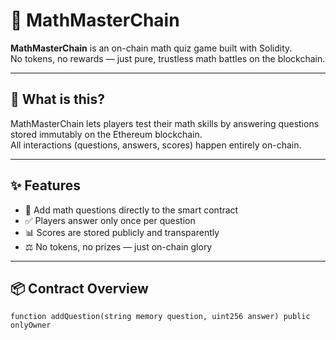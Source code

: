 # 🧠 MathMasterChain  
  
**MathMasterChain** is an on-chain math quiz game built with Solidity.    
No tokens, no rewards — just pure, trustless math battles on the blockchain.  

---
  
## 🚀 What is this? 

MathMasterChain lets players test their math skills by answering questions stored immutably on the Ethereum blockchain.  
All interactions (questions, answers, scores) happen entirely on-chain.  

---
   
## ✨ Features
 
- 🧮 Add math questions directly to the smart contract
- ✅ Players answer only once per question
- 📊 Scores are stored publicly and transparently
- ⚖️ No tokens, no prizes — just on-chain glory
  
---
  
## 📦 Contract Overview

```solidity
function addQuestion(string memory question, uint256 answer) public onlyOwner
